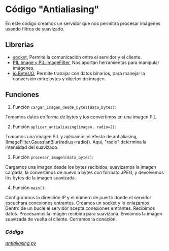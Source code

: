 # Código "Antialiasing"

En este código creamos un servidor que nos permitirá procesar imágenes usando filtros de suavizado.



## Librerías

*   [socket](../librerias/Librería_Socket.md), Permite la comunicación entre el servidor y el cliente.
*   [PIL.Image y PIL.ImageFilter](../librerias/Librería_PIL.md), Nos aportan herramientas para manipular imágenes.
*   [io.BytesIO](../librerias/Librería_io.md), Permite trabajar con datos binarios, para manejar la conversión entre bytes y objetos de imagen.



##  Funciones

1.   Función `cargar_imagen_desde_bytes(data_bytes)`:

Tomamos datos en forma de bytes y los convertimos en una imagen PIL.

2.  Función `aplicar_antialiasing(imagen, radio=2)`:
    
Tomamos una imagen PIL y aplicamos el efecto de antialiasing,   
(ImageFilter.GaussianBlur(radius=radio)).
Aquí, "radio" determina la intensidad del suavizado.

3.  Función `procesar_imagen(data_bytes)`:    

Cargamos una imagen desde los bytes recibidos, suavizamos la imagen cargada, la convertimos de nuevo a bytes con formato JPEG, y devolvemos los bytes de la imagen suavizada.

4.  Función `main()`:   

Configuramos la dirección IP y el número de puerto donde el servidor escuchará conexiones entrantes. Creamos un socket y lo enlazamos. Dentro de un bucle el servidor acepta conexiones entrantes. Recibimos datos. Procesamos la imagen recibida para suavizarla. Enviamos la imagen suavizada de vuelta al cliente. Cerramos la conexión.



### *Código*

[*antialiasing.py*](../../../components/antialiasing/antialiasing.py)

